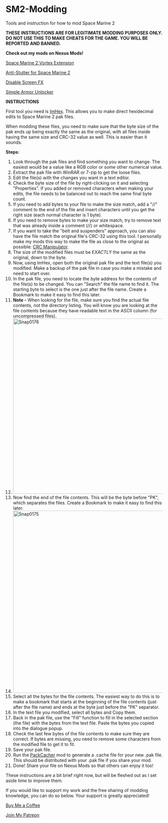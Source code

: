 # SM2-Modding
Tools and instruction for how to mod Space Marine 2

**THESE INSTRUCTIONS ARE FOR LEGITIMATE MODDING PURPOSES ONLY. DO NOT USE THIS TO MAKE CHEATS FOR THE GAME. YOU WILL BE REPORTED AND BANNED.**

**Check out my mods on Nexus Mods!**

[Space Marine 2 Vortex Extension](https://www.nexusmods.com/site/mods/961)

[Anti-Stutter for Space Marine 2](https://www.nexusmods.com/warhammer40000spacemarine2/mods/1)

[Disable Screen FX](https://www.nexusmods.com/warhammer40000spacemarine2/mods/29)

[Simple Armor Unlocker](https://www.nexusmods.com/warhammer40000spacemarine2/mods/61?tab=posts)


**INSTRUCTIONS**

First tool you need is [ImHex](https://github.com/WerWolv/ImHex). This allows you to make direct hexidecimal edits to Space Marine 2 pak files. 

When modding these files, you need to make sure that the byte size of the pak ends up being exactly the same as the original, with all files inside having the same size and CRC-32 value as well. This is easier than it sounds.


**Steps:**
1. Look through the pak files and find something you want to change. The easiest would be a value like a RGB color or some other numerical value.
2. Extract the pak file with WinRAR or 7-zip to get the loose files.
3. Edit the file(s) with the changes you want in a text editor.
4. Check the byte size of the file by right-clicking on it and selecting "Properties". If you added or removed characters when making your edits, the file needs to be balanced out to reach the same final byte count. 
5. If you need to add bytes to your file to make the size match, add a "//" comment to the end of the file and insert characters until you get the right size (each normal character is 1 byte).
6. If you need to remove bytes to make your size match, try to remove text that was already inside a comment (//) or whitespace.
7. If you want to take the "belt and suspenders" approach, you can also have the file match the original file's CRC-32 using this tool. I personally make my mods this way to make the file as close to the original as possible: [CRC Manipulator](https://github.com/rr-/CRC-manipulator).
8. The size of the modified files must be *EXACTLY* the same as the original, down to the byte.
9. Now, using ImHex, open both the original pak file and the text file(s) you modified. Make a backup of the pak file in case you make a mistake and need to start over.
10. In the pak file, you need to locate the byte address for the contents of the file(s) to be changed. You can "Search" the file name to find it. The starting byte to select is the one just after the file name. Create a Bookmark to make it easy to find this later.
11. **Note -** When looking for the file, make sure you find the actual file contents, not the directory listing. You will know you are looking at the file contents because they have readable text in the ASCII column (for uncompressed files).
12. <img width="560" alt="Snap0176" src="https://github.com/user-attachments/assets/537e6236-de7b-49a2-85b1-ec90f3775521">
13. Now find the end of the file contents. This will be the byte before "PK", which separates the files. Create a Bookmark to make it easy to find this later.
14. <img width="582" alt="Snap0175" src="https://github.com/user-attachments/assets/727fb4d6-5db2-48d3-84a0-f1559a85a8da">
15. Select all the bytes for the file contents. The easiest way to do this is to make a bookmark that starts at the beginning of the file contents (just after the file name) and ends at the byte just before the "PK" separator.
16. In the text file you modified, select all bytes and Copy them.
17. Back in the pak file, use the "Fill" function to fill in the selected section (the file) with the bytes from the text file. Paste the bytes you copied into the dialogue popup.
18. Check the last few bytes of the file contents to make sure they are correct. If bytes are missing, you need to remove some characters from the modified file to get it to fit.
19. Save your pak file.
20. Run the [PackCacher](https://www.nexusmods.com/warhammer40000spacemarine2/mods/65?tab=posts) mod to generate a .cache file for your new .pak file. This should be distributed with your .pak file if you share your mod.
21. Done! Share your file on Nexus Mods so that others can enjoy it too!

These instructions are a bit brief right now, but will be fleshed out as I set aside time to improve them.

If you would like to support my work and the free sharing of modding knowledge, you can do so below. Your support is greatly appreciated!

[Buy Me a Coffee](https://buymeacoffee.com/chemboy1)

[Join My Patreon](https://www.patreon.com/chemboy1)
